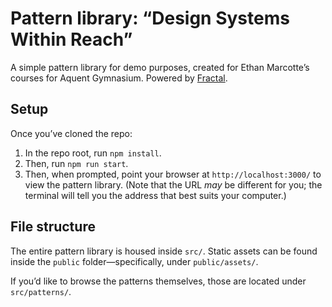 # Pattern library: “Design Systems Within Reach”

A simple pattern library for demo purposes, created for Ethan Marcotte’s courses for Aquent Gymnasium. Powered by [Fractal](https://fractal.build/).

## Setup

Once you’ve cloned the repo:

1. In the repo root, run `npm install`.
1. Then, run `npm run start`.
2. Then, when prompted, point your browser at `http://localhost:3000/` to view the pattern library. (Note that the URL _may_ be different for you; the terminal will tell you the address that best suits your computer.)

## File structure

The entire pattern library is housed inside `src/`. Static assets can be found inside the `public` folder—specifically, under `public/assets/`.

If you’d like to browse the patterns themselves, those are located under `src/patterns/`.
